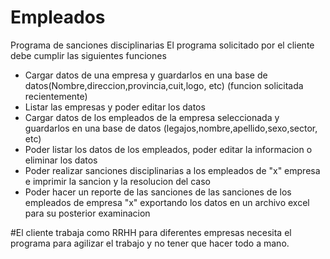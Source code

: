 # Empleados
Programa de sanciones disciplinarias
El programa solicitado por el cliente debe cumplir las siguientes funciones
- Cargar datos de una empresa y guardarlos en una base de datos(Nombre,direccion,provincia,cuit,logo, etc)
 (funcion solicitada recientemente)
- Listar las empresas y poder editar los datos
- Cargar datos de los empleados de la empresa seleccionada y guardarlos en una base de datos
 (legajos,nombre,apellido,sexo,sector, etc)
- Poder listar los datos de los empleados, poder editar la informacion o eliminar los datos 
- Poder realizar sanciones disciplinarias a los empleados de "x" empresa e imprimir la sancion y la resolucion del caso
- Poder hacer un reporte de las sanciones de las sanciones de los empleados de empresa "x" exportando los datos en un 
 archivo excel para su posterior examinacion

#El cliente trabaja como RRHH para diferentes empresas necesita el programa para agilizar el trabajo y no tener que hacer todo a mano. 
